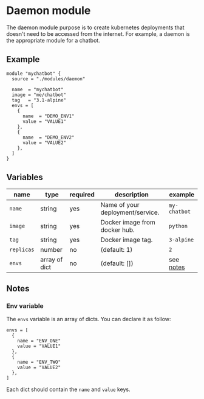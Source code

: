 # Daemon module

The daemon module purpose is to create kubernetes deployments that doesn't need to be accessed from the internet.
For example, a daemon is the appropriate module for a chatbot.

## Example

```
module "mychatbot" {
  source = "./modules/daemon"

  name  = "mychatbot"
  image = "me/chatbot"
  tag   = "3.1-alpine"
  envs = [
    {
      name  = "DEMO_ENV1"
      value = "VALUE1"
    },
    {
      name  = "DEMO_ENV2"
      value = "VALUE2"
    },
  ]
}
```

## Variables

| name | type | required | description | example |
| ---- | ---- | -------- | ----------- | ------- |
| `name` | string | yes | Name of your deployment/service. | `my-chatbot` |
| `image` | string | yes | Docker image from docker hub. | `python` |
| `tag` | string | yes | Docker image tag. | `3-alpine` |
| `replicas` | number | no | (default: 1) | `2` |
| `envs` | array of dict | no | (default: []) | see [notes](##notes) |

## Notes

### Env variable

The `envs` variable is an array of dicts.
You can declare it as follow:
```hsl
envs = [
  {
    name = "ENV_ONE"
    value = "VALUE1"
  },
  {
    name = "ENV_TWO"
    value = "VALUE2"
  },
]
```
Each dict should contain the `name` and `value` keys.
